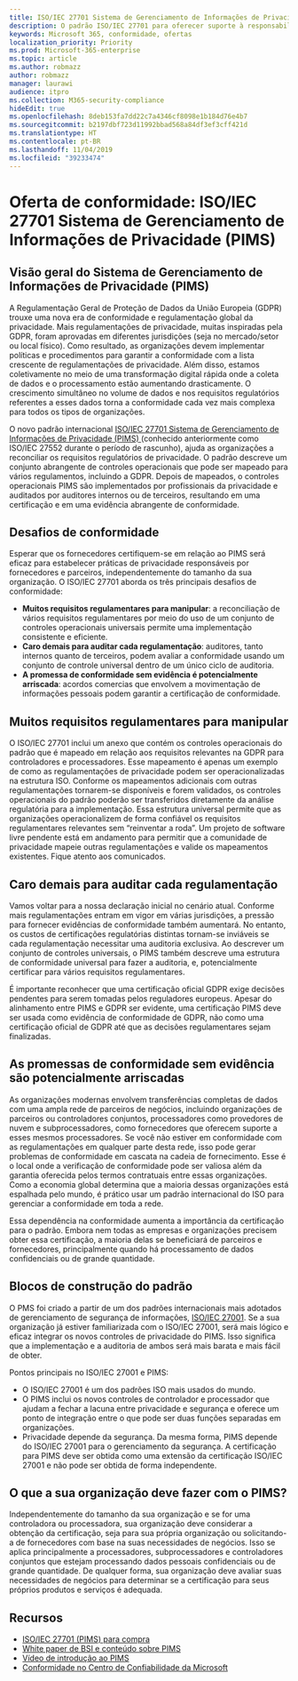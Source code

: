 ```yaml
---
title: ISO/IEC 27701 Sistema de Gerenciamento de Informações de Privacidade (PIMS)
description: O padrão ISO/IEC 27701 para oferecer suporte à responsabilidade da privacidade e à conformidade regulamentar entre os controladores e processadores na cadeia de fornecimento de processamento de dados globais.
keywords: Microsoft 365, conformidade, ofertas
localization_priority: Priority
ms.prod: Microsoft-365-enterprise
ms.topic: article
ms.author: robmazz
author: robmazz
manager: laurawi
audience: itpro
ms.collection: M365-security-compliance
hideEdit: true
ms.openlocfilehash: 8deb153fa7dd22c7a4346cf8098e1b184d76e4b7
ms.sourcegitcommit: b2197dbf723d11992bbad568a84df3ef3cff421d
ms.translationtype: HT
ms.contentlocale: pt-BR
ms.lasthandoff: 11/04/2019
ms.locfileid: "39233474"
---
```

# <a name="compliance-offering-isoiec-27701-privacy-information-management-system-pims"></a>Oferta de conformidade: ISO/IEC 27701 Sistema de Gerenciamento de Informações de Privacidade (PIMS)

## <a name="privacy-information-management-system-pims-overview"></a>Visão geral do Sistema de Gerenciamento de Informações de Privacidade (PIMS)

A Regulamentação Geral de Proteção de Dados da União Europeia (GDPR) trouxe uma nova era de conformidade e regulamentação global da privacidade. Mais regulamentações de privacidade, muitas inspiradas pela GDPR, foram aprovadas em diferentes jurisdições (seja no mercado/setor ou local físico). Como resultado, as organizações devem implementar políticas e procedimentos para garantir a conformidade com a lista crescente de regulamentações de privacidade. Além disso, estamos coletivamente no meio de uma transformação digital rápida onde a coleta de dados e o processamento estão aumentando drasticamente. O crescimento simultâneo no volume de dados e nos requisitos regulatórios referentes a esses dados torna a conformidade cada vez mais complexa para todos os tipos de organizações.

O novo padrão internacional [ISO/IEC 27701 Sistema de Gerenciamento de Informações de Privacidade (PIMS) ](https://www.iso.org/standard/71670.html) (conhecido anteriormente como ISO/IEC 27552 durante o período de rascunho), ajuda as organizações a reconciliar os requisitos regulatórios de privacidade. O padrão descreve um conjunto abrangente de controles operacionais que pode ser mapeado para vários regulamentos, incluindo a GDPR. Depois de mapeados, o controles operacionais PIMS são implementados por profissionais da privacidade e auditados por auditores internos ou de terceiros, resultando em uma certificação e em uma evidência abrangente de conformidade.

## <a name="compliance-challenges"></a>Desafios de conformidade

Esperar que os fornecedores certifiquem-se em relação ao PIMS será eficaz para estabelecer práticas de privacidade responsáveis por fornecedores e parceiros, independentemente do tamanho da sua organização. O ISO/IEC 27701 aborda os três principais desafios de conformidade:

- **Muitos requisitos regulamentares para manipular**: a reconciliação de vários requisitos regulamentares por meio do uso de um conjunto de controles operacionais universais permite uma implementação consistente e eficiente.
- **Caro demais para auditar cada regulamentação**: auditores, tanto internos quanto de terceiros, podem avaliar a conformidade usando um conjunto de controle universal dentro de um único ciclo de auditoria.
- **A promessa de conformidade sem evidência é potencialmente arriscada**: acordos comercias que envolvem a movimentação de informações pessoais podem garantir a certificação de conformidade.

## <a name="too-many-regulatory-requirements-to-juggle"></a>Muitos requisitos regulamentares para manipular

O ISO/IEC 27701 inclui um anexo que contém os controles operacionais do padrão que é mapeado em relação aos requisitos relevantes na GDPR para controladores e processadores. Esse mapeamento é apenas um exemplo de como as regulamentações de privacidade podem ser operacionalizadas na estrutura ISO. Conforme os mapeamentos adicionais com outras regulamentações tornarem-se disponíveis e forem validados, os controles operacionais do padrão poderão ser transferidos diretamente da análise regulatória para a implementação. Essa estrutura universal permite que as organizações operacionalizem de forma confiável os requisitos regulamentares relevantes sem “reinventar a roda”. Um projeto de software livre pendente está em andamento para permitir que a comunidade de privacidade mapeie outras regulamentações e valide os mapeamentos existentes. Fique atento aos comunicados.

## <a name="too-costly-to-audit-regulation-by-regulation"></a>Caro demais para auditar cada regulamentação

Vamos voltar para a nossa declaração inicial no cenário atual. Conforme mais regulamentações entram em vigor em várias jurisdições, a pressão para fornecer evidências de conformidade também aumentará. No entanto, os custos de certificações regulatórias distintas tornam-se inviáveis se cada regulamentação necessitar uma auditoria exclusiva. Ao descrever um conjunto de controles universais, o PIMS também descreve uma estrutura de conformidade universal para fazer a auditoria, e, potencialmente certificar para vários requisitos regulamentares.

É importante reconhecer que uma certificação oficial GDPR exige decisões pendentes para serem tomadas pelos reguladores europeus. Apesar do alinhamento entre PIMS e GDPR ser evidente, uma certificação PIMS deve ser usada como evidência de conformidade de GDPR, não como uma certificação oficial de GDPR até que as decisões regulamentares sejam finalizadas.

## <a name="promises-of-compliance-without-proof-is-potentially-risky"></a>As promessas de conformidade sem evidência são potencialmente arriscadas

As organizações modernas envolvem transferências completas de dados com uma ampla rede de parceiros de negócios, incluindo organizações de parceiros ou controladores conjuntos, processadores como provedores de nuvem e subprocessadores, como fornecedores que oferecem suporte a esses mesmos processadores. Se você não estiver em conformidade com as regulamentações em qualquer parte desta rede, isso pode gerar problemas de conformidade em cascata na cadeia de fornecimento. Esse é o local onde a verificação de conformidade pode ser valiosa além da garantia oferecida pelos termos contratuais entre essas organizações. Como a economia global determina que a maioria dessas organizações está espalhada pelo mundo, é prático usar um padrão internacional do ISO para gerenciar a conformidade em toda a rede.

Essa dependência na conformidade aumenta a importância da certificação para o padrão. Embora nem todas as empresas e organizações precisem obter essa certificação, a maioria delas se beneficiará de parceiros e fornecedores, principalmente quando há processamento de dados confidenciais ou de grande quantidade.

## <a name="building-blocks-of-the-standard"></a>Blocos de construção do padrão

O PMS foi criado a partir de um dos padrões internacionais mais adotados de gerenciamento de segurança de informações, [ISO/IEC 27001](offering-iso-27001.md). Se a sua organização já estiver familiarizada com o ISO/IEC 27001, será mais lógico e eficaz integrar os novos controles de privacidade do PIMS. Isso significa que a implementação e a auditoria de ambos será mais barata e mais fácil de obter.

Pontos principais no ISO/IEC 27001 e PIMS:

- O ISO/IEC 27001 é um dos padrões ISO mais usados do mundo.
- O PIMS inclui os novos controles de controlador e processador que ajudam a fechar a lacuna entre privacidade e segurança e oferece um ponto de integração entre o que pode ser duas funções separadas em organizações.
- Privacidade depende da segurança. Da mesma forma, PIMS depende do ISO/IEC 27001 para o gerenciamento da segurança. A certificação para PIMS deve ser obtida como uma extensão da certificação ISO/IEC 27001 e não pode ser obtida de forma independente.

## <a name="what-should-your-organization-do-with-pims"></a>O que a sua organização deve fazer com o PIMS?

Independentemente do tamanho da sua organização e se for uma controladora ou processadora, sua organização deve considerar a obtenção da certificação, seja para sua própria organização ou solicitando-a de fornecedores com base na suas necessidades de negócios. Isso se aplica principalmente a processadores, subprocessadores e controladores conjuntos que estejam processando dados pessoais confidenciais ou de grande quantidade. De qualquer forma, sua organização deve avaliar suas necessidades de negócios para determinar se a certificação para seus próprios produtos e serviços é adequada.

## <a name="resources"></a>Recursos

- [ISO/IEC 27701 (PIMS) para compra](https://www.iso.org/standard/71670.html)
- [White paper de BSI e conteúdo sobre PIMS](https://www.bsigroup.com/globalassets/localfiles/en-gb/data-protection/bsi_privacy_matters_white_paper-web.pdf)
- [Vídeo de introdução ao PIMS](https://www.microsoft.com/videoplayer/embed/RE3uaQJ)
- [Conformidade no Centro de Confiabilidade da Microsoft](https://www.microsoft.com/trust-center/compliance/compliance-overview)
